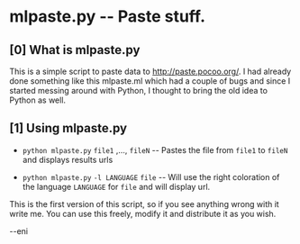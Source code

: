 mlpaste.py -- Paste stuff.
=======================================================

[0] What is mlpaste.py
----------------------
This is a simple script to paste data to http://paste.pocoo.org/.
I had already done something like this mlpaste.ml which had a couple of bugs and since I started messing around with Python, I thought to bring the old idea to Python as well. 

[1] Using mlpaste.py
---------------------

* `python mlpaste.py` `file1` ,..., `fileN` -- Pastes the file from `file1` to `fileN` and displays results urls
                                       
* `python mlpaste.py` `-l LANGUAGE` `file` -- Will use the right coloration of the language `LANGUAGE` for `file` and will display url.

This is the first version of this script, so if you see anything wrong with it write me.
You can use this freely, modify it and distribute it as you wish.

--eni